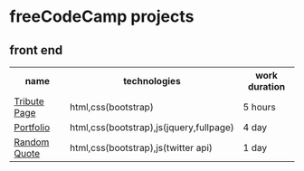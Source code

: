 # freeCodeCamp projects

<h2>front end</h2>
<table>
<tr>
 <th>name</th>
 <th>technologies</th>
 <th>work duration</th>
 </tr>
 <tr>
   <td><a href='http://s.codepen.io/beqa-bumbeishvili/debug/wMORJG'> Tribute Page</a></td>
    <td>html,css(bootstrap)</td>
   <td>5 hours</td>
 <tr>
 
 <tr>
   <td><a href="http://s.codepen.io/beqa-bumbeishvili/debug/bEJqop#Projects">Portfolio</a></td>
   <td>html,css(bootstrap),js(jquery,fullpage)</td>
   <td>4 day</td>
 </tr>

 <tr>
   <td><a href="http://s.codepen.io/beqa-bumbeishvili/debug/qbeGVM">Random Quote</a></td>
   <td>html,css(bootstrap),js(twitter api)</td>
   <td>1 day</td>
 </tr>
</table>
